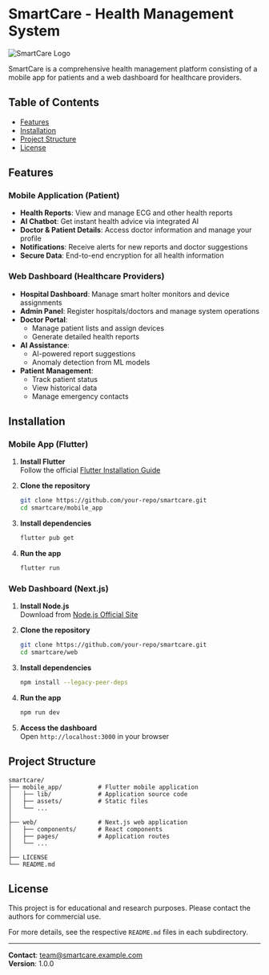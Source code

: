 # SmartCare - Health Management System

![SmartCare Logo](https://via.placeholder.com/150) <!-- Replace with actual logo -->

SmartCare is a comprehensive health management platform consisting of a mobile app for patients and a web dashboard for healthcare providers.

## Table of Contents
- [Features](#features)
- [Installation](#installation)
- [Project Structure](#project-structure)
- [License](#license)

## Features

### Mobile Application (Patient)
- **Health Reports**: View and manage ECG and other health reports
- **AI Chatbot**: Get instant health advice via integrated AI
- **Doctor & Patient Details**: Access doctor information and manage your profile
- **Notifications**: Receive alerts for new reports and doctor suggestions
- **Secure Data**: End-to-end encryption for all health information

### Web Dashboard (Healthcare Providers)
- **Hospital Dashboard**: Manage smart holter monitors and device assignments
- **Admin Panel**: Register hospitals/doctors and manage system operations
- **Doctor Portal**: 
  - Manage patient lists and assign devices
  - Generate detailed health reports
- **AI Assistance**: 
  - AI-powered report suggestions
  - Anomaly detection from ML models
- **Patient Management**: 
  - Track patient status
  - View historical data
  - Manage emergency contacts

## Installation

### Mobile App (Flutter)

1. **Install Flutter**  
   Follow the official [Flutter Installation Guide](https://flutter.dev/docs/get-started/install)

2. **Clone the repository**
   ```bash
   git clone https://github.com/your-repo/smartcare.git
   cd smartcare/mobile_app
   ```

3. **Install dependencies**
   ```bash
   flutter pub get
   ```

4. **Run the app**
   ```bash
   flutter run
   ```

### Web Dashboard (Next.js)

1. **Install Node.js**  
   Download from [Node.js Official Site](https://nodejs.org/)

2. **Clone the repository**
   ```bash
   git clone https://github.com/your-repo/smartcare.git
   cd smartcare/web
   ```

3. **Install dependencies**
   ```bash
   npm install --legacy-peer-deps
   ```

4. **Run the app**
   ```bash
   npm run dev
   ```

5. **Access the dashboard**  
   Open `http://localhost:3000` in your browser

## Project Structure

```
smartcare/
├── mobile_app/          # Flutter mobile application
│   ├── lib/             # Application source code
│   ├── assets/          # Static files
│   └── ...              
│
├── web/                 # Next.js web application
│   ├── components/      # React components
│   ├── pages/           # Application routes
│   └── ...              
│
├── LICENSE
└── README.md
```

## License

This project is for educational and research purposes. Please contact the authors for commercial use.

For more details, see the respective `README.md` files in each subdirectory.

---

**Contact**: team@smartcare.example.com  
**Version**: 1.0.0
